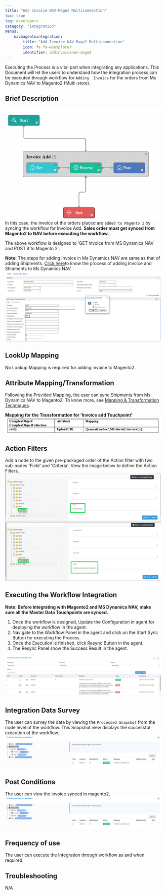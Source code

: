```yaml
---
title: "Add Invoice NAV-Mage2 Multiconnection"
toc: true
tag: developers
category: "Integration"
menus: 
    navmagentointegration:
        title: "Add Invoice NAV-Mage2 Multiconnection"
        icon: fa fa-wpexplorer
        identifier: addinvoicenav-mage2
---
```


Executing the Process is a vital part when integrating any applications. This Document will let the users to understand how the integration process can be executed through workflow for `Adding 
Invoice` for the orders from Ms Dynamics NAV to Magento2 (Multi-store).

## Brief Description

![nav-magemulti-invoicewrkflw](/staticfiles/integration/media/nav-magemulti-invoicewrkflw.png)  
In this case, the invoice of the orders placed are `added to Magento 2` by syncing the workflow for Invoice Add. 
**Sales order must get synced from Magento2 to NAV before executing the workflow.**

The above workflow is designed to 'GET invoice from MS Dynamics NAV and POST it to Magento 2`.

**Note:** The steps for adding Invoice in Ms Dynamics NAV are same as that of adding Shipments. [Click here](/integration/shipment/)to know the process of adding Invoice and Shipments to Ms Dynamics NAV.
![nav-magemulti-invoice1](/staticfiles/integration/media/nav-magemulti-invoice1.png)

## LookUp Mapping

No Lookup Mapping is required for adding invoice to Magento2.

## Attribute Mapping/Transformation

Following the Provided Mapping, the user can sync Shipments from Ms Dynamics NAV to Magento2. 
To know more, see [Mapping & Transformation Techniques](/transformation/steps-to-cutomize-prebuilt-mapping/).

**Mapping for the Transformation for 'Invoice add Touchpoint'** 
![nav-magemulti-invoice2](/staticfiles/integration/media/nav-magemulti-invoice2.png)
## Action Filters

Add a node to the given pre-packaged order of the Action filter with two sub-nodes 'Field' and 'Criteria'.
View the image below to define the Action Filters.
![nav-magemulti-invoice3](/staticfiles/integration/media/nav-magemulti-invoice3.png)
![nav-magemulti-invoice4](/staticfiles/integration/media/nav-magemulti-invoice4.png)
## Executing the Workflow Integration
**Note: Before integrating with Magento2 and MS Dynamics NAV, make sure all the Master Data Touchpoints are synced.**

1.	Once the workflow is designed, Update the Configuration in agent for deploying the workflow in the agent.
2.	Navigate to the Workflow Panel in the agent and click on the Start Sync Button for executing the Process.
3.	Once the Execution is finished, click Resync Button in the agent.
4.	The Resync Panel show the Success Result in the agent.

![nav-magemulti-invoice5](/staticfiles/integration/media/nav-magemulti-invoice5.png)
## Integration Data Survey

The user can survey the data by viewing the `Processed Snapshot` from the node level of the workflow.
This Snapshot view displays the successful execution of the workflow.
![nav-magemulti-invoice6](/staticfiles/integration/media/nav-magemulti-invoice6.png)

## Post Conditions

The user can view the invoice synced in magento2.
![nav-magemulti-invoice6](/staticfiles/integration/media/nav-magemulti-invoice6.png)

## Frequency of use
The user can execute the Integration through workflow as and when required.

## Troubleshooting

N/A





